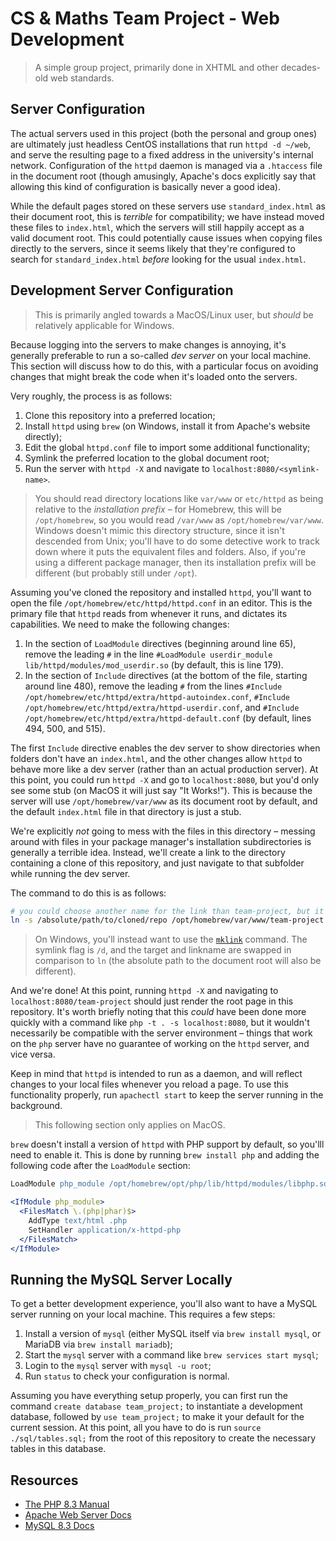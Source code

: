# CS & Maths Team Project - Web Development
> A simple group project, primarily done in XHTML and other decades-old web standards.

## Server Configuration
The actual servers used in this project (both the personal and group ones) are ultimately just headless CentOS installations that run `httpd -d ~/web`, and serve the resulting page to a fixed address in the university's internal network. Configuration of the `httpd` daemon is managed via a `.htaccess` file in the document root (though amusingly, Apache's docs explicitly say that allowing this kind of configuration is basically never a good idea).

While the default pages stored on these servers use `standard_index.html` as their document root, this is _terrible_ for compatibility; we have instead moved these files to `index.html`, which the servers will still happily accept as a valid document root. This could potentially cause issues when copying files directly to the servers, since it seems likely that they're configured to search for `standard_index.html` _before_ looking for the usual `index.html`.

## Development Server Configuration
> This is primarily angled towards a MacOS/Linux user, but _should_ be relatively applicable for Windows.

Because logging into the servers to make changes is annoying, it's generally preferable to run a so-called _dev server_ on your local machine. This section will discuss how to do this, with a particular focus on avoiding changes that might break the code when it's loaded onto the servers.

Very roughly, the process is as follows:
1. Clone this repository into a preferred location;
2. Install `httpd` using `brew` (on Windows, install it from Apache's website directly);
3. Edit the global `httpd.conf` file to import some additional functionality;
4. Symlink the preferred location to the global document root;
5. Run the server with `httpd -X` and navigate to `localhost:8080/<symlink-name>`.

> You should read directory locations like `var/www` or `etc/httpd` as being relative to the _installation prefix_ – for Homebrew, this will be `/opt/homebrew`, so you would read `/var/www` as `/opt/homebrew/var/www`. Windows doesn't mimic this directory structure, since it isn't descended from Unix; you'll have to do some detective work to track down where it puts the equivalent files and folders. Also, if you're using a different package manager, then its installation prefix will be different (but probably still under `/opt`).

Assuming you've cloned the repository and installed `httpd`, you'll want to open the file `/opt/homebrew/etc/httpd/httpd.conf` in an editor. This is the primary file that `httpd` reads from whenever it runs, and dictates its capabilities. We need to make the following changes:
1. In the section of `LoadModule` directives (beginning around line 65), remove the leading `#` in the line `#LoadModule userdir_module lib/httpd/modules/mod_userdir.so` (by default, this is line 179).
2. In the section of `Include` directives (at the bottom of the file, starting around line 480), remove the leading `#` from the lines `#Include /opt/homebrew/etc/httpd/extra/httpd-autoindex.conf`, `#Include /opt/homebrew/etc/httpd/extra/httpd-userdir.conf`, and `#Include /opt/homebrew/etc/httpd/extra/httpd-default.conf` (by default, lines 494, 500, and 515).

The first `Include` directive enables the dev server to show directories when folders don't have an `index.html`, and the other changes allow `httpd` to behave more like a dev server (rather than an actual production server). At this point, you could run `httpd -X` and go to `localhost:8080`, but you'd only see some stub (on MacOS it will just say "It Works!"). This is because the server will use `/opt/homebrew/var/www` as its document root by default, and the default `index.html` file in that directory is just a stub.

We're explicitly _not_ going to mess with the files in this directory – messing around with files in your package manager's installation subdirectories is generally a terrible idea. Instead, we'll create a link to the directory containing a clone of this repository, and just navigate to that subfolder while running the dev server.

The command to do this is as follows:
```sh
# you could choose another name for the link than team-project, but it *must* have no spaces
ln -s /absolute/path/to/cloned/repo /opt/homebrew/var/www/team-project
```

> On Windows, you'll instead want to use the [`mklink`](https://learn.microsoft.com/en-us/windows-server/administration/windows-commands/mklink) command. The symlink flag is `/d`, and the target and linkname are swapped in comparison to `ln` (the absolute path to the document root will also be different).

And we're done! At this point, running `httpd -X` and navigating to `localhost:8080/team-project` should just render the root page in this repository. It's worth briefly noting that this _could_ have been done more quickly with a command like `php -t . -s localhost:8080`, but it wouldn't necessarily be compatible with the server environment – things that work on the `php` server have no guarantee of working on the `httpd` server, and vice versa.

Keep in mind that `httpd` is intended to run as a daemon, and will reflect changes to your local files whenever you reload a page. To use this functionality properly, run `apachectl start` to keep the server running in the background.

> This following section only applies on MacOS.

`brew` doesn't install a version of `httpd` with PHP support by default, so you'lll need to enable it. This is done by running `brew install php` and adding the following code after the `LoadModule` section:

```apache
LoadModule php_module /opt/homebrew/opt/php/lib/httpd/modules/libphp.so

<IfModule php_module>
  <FilesMatch \.(php|phar)$>
    AddType text/html .php
    SetHandler application/x-httpd-php
  </FilesMatch>
</IfModule>
```

## Running the MySQL Server Locally
To get a better development experience, you'll also want to have a MySQL server running on your local machine. This requires a few steps:
1. Install a version of `mysql` (either MySQL itself via `brew install mysql`, or MariaDB via `brew install mariadb`);
2. Start the `mysql` server with a command like `brew services start mysql`;
3. Login to the `mysql` server with `mysql -u root`;
4. Run `status` to check your configuration is normal.

Assuming you have everything setup properly, you can first run the command `create database team_project;` to instantiate a development database, followed by `use team_project;` to make it your default for the current session. At this point, all you have to do is run `source ./sql/tables.sql;` from the root of this repository to create the necessary tables in this database.

## Resources
- [The PHP 8.3 Manual](https://www.php.net/manual/en/)
- [Apache Web Server Docs](https://httpd.apache.org/docs/2.4/)
- [MySQL 8.3 Docs](https://dev.mysql.com/doc/refman/8.3/en/)
